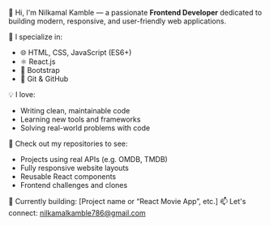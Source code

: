 👋 Hi, I'm Nilkamal Kamble — a passionate **Frontend Developer** dedicated to building modern, responsive, and user-friendly web applications.

🔧 I specialize in:
- 🌐 HTML, CSS, JavaScript (ES6+)
- ⚛️ React.js 
- 🎨 Bootstrap 
- 🧰 Git & GitHub 

💡 I love:
- Writing clean, maintainable code
- Learning new tools and frameworks
- Solving real-world problems with code

📁 Check out my repositories to see:
- Projects using real APIs (e.g. OMDB, TMDB)
- Fully responsive website layouts
- Reusable React components
- Frontend challenges and clones

🚀 Currently building: [Project name or “React Movie App”, etc.]
📫 Let's connect: nilkamalkamble786@gmail.com 
